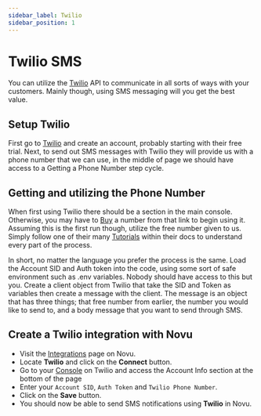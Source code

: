 ```yaml
---
sidebar_label: Twilio
sidebar_position: 1
---
```


# Twilio SMS

You can utilize the [Twilio](https://www.twilio.com/) API to communicate in all sorts of ways with your customers. Mainly though, using SMS messaging will you get the best value.

## Setup Twilio

First go to [Twilio](https://www.twilio.com/) and create an account, probably starting with their free trial. Next, to send out SMS messages with Twilio they will provide us with a phone number that we can use, in the middle of page we should have access to a Getting a Phone Number step cycle.

## Getting and utilizing the Phone Number

When first using Twilio there should be a section in the main console. Otherwise,
you may have to [Buy](https://console.twilio.com/us1/develop/phone-numbers/manage/search?frameUrl=%2Fconsole%2Fphone-numbers%2Fsearch%3Fx-target-region%3Dus1&currentFrameUrl=%2Fconsole%2Fphone-numbers%2Fsearch%3FisoCountry%3DUS%26searchTerm%3D%26searchFilter%3Dleft%26searchType%3Dnumber%26x-target-region%3Dus1%26__override_layout__%3Dembed%26bifrost%3Dtrue) a number from that link to begin using it. Assuming this is the first run though, utilize the free number given to us. Simply follow one of their many [Tutorials](https://www.twilio.com/docs/usage/requests-to-twilio) within their docs to understand every part of the process.

In short, no matter the language you prefer the process is the same. Load the Account SID and Auth token into the code, using some sort of safe environment such as .env variables. Nobody should have access to this but you. Create a client object from Twilio that take the SID and Token as variables then create a message with the client. The message is an object that has three things; that free number from earlier, the number you would like to send to, and a body message that you want to send through SMS.

## Create a Twilio integration with Novu

- Visit the [Integrations](https://web.novu.co/integrations) page on Novu.
- Locate **Twilio** and click on the **Connect** button.
- Go to your [Console](https://console.twilio.com/) on Twilio and access the Account Info section at the bottom of the page
- Enter your `Account SID`, `Auth Token` and `Twilio Phone Number`.
- Click on the **Save** button.
- You should now be able to send SMS notifications using **Twilio** in Novu.
